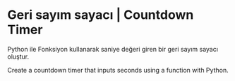 #  Geri sayım sayacı | Countdown Timer
Python ile Fonksiyon kullanarak saniye değeri giren bir geri sayım sayacı oluştur.

Create a countdown timer that inputs seconds using a function with Python.
